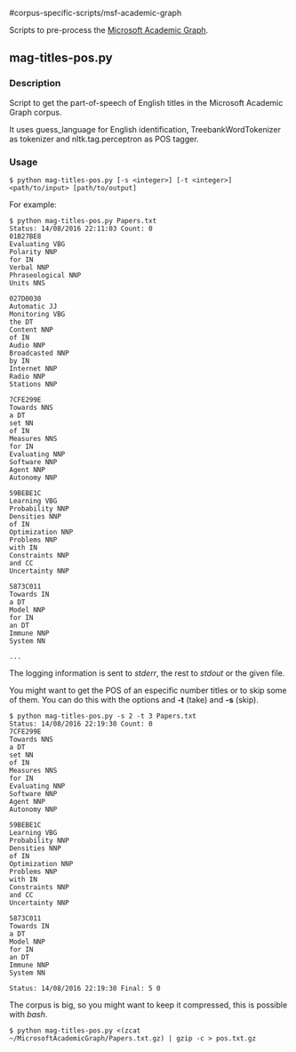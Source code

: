 #corpus-specific-scripts/msf-academic-graph

Scripts to pre-process the [Microsoft Academic Graph](https://academicgraph.blob.core.windows.net/graph-2016-02-05/index.html). 

## mag-titles-pos.py

### Description

Script to get the part-of-speech of English titles in the Microsoft Academic Graph corpus. 

It uses guess_language for English identification, TreebankWordTokenizer as tokenizer and nltk.tag.perceptron as POS tagger.

### Usage

```
$ python mag-titles-pos.py [-s <integer>] [-t <integer>] <path/to/input> [path/to/output]
```
For example:

```
$ python mag-titles-pos.py Papers.txt
Status: 14/08/2016 22:11:03 Count: 0
01B27BE8
Evaluating VBG
Polarity NNP
for IN
Verbal NNP
Phraseological NNP
Units NNS

027D0030
Automatic JJ
Monitoring VBG
the DT
Content NNP
of IN
Audio NNP
Broadcasted NNP
by IN
Internet NNP
Radio NNP
Stations NNP

7CFE299E
Towards NNS
a DT
set NN
of IN
Measures NNS
for IN
Evaluating NNP
Software NNP
Agent NNP
Autonomy NNP

59BEBE1C
Learning VBG
Probability NNP
Densities NNP
of IN
Optimization NNP
Problems NNP
with IN
Constraints NNP
and CC
Uncertainty NNP

5873C011
Towards IN
a DT
Model NNP
for IN
an DT
Immune NNP
System NN

...

```

The logging information is sent to *stderr*, the rest to *stdout* or the given file.

You might want to get the POS of an especific number titles or to skip some of them. You can do this with the options  and **-t** (take) and **-s** (skip).

```
$ python mag-titles-pos.py -s 2 -t 3 Papers.txt
Status: 14/08/2016 22:19:30 Count: 0
7CFE299E
Towards NNS
a DT
set NN
of IN
Measures NNS
for IN
Evaluating NNP
Software NNP
Agent NNP
Autonomy NNP

59BEBE1C
Learning VBG
Probability NNP
Densities NNP
of IN
Optimization NNP
Problems NNP
with IN
Constraints NNP
and CC
Uncertainty NNP

5873C011
Towards IN
a DT
Model NNP
for IN
an DT
Immune NNP
System NN

Status: 14/08/2016 22:19:30 Final: 5 0

```

The corpus is big, so you might want to keep it compressed, this is possible with *bash*.

```
$ python mag-titles-pos.py <(zcat ~/MicrosoftAcademicGraph/Papers.txt.gz) | gzip -c > pos.txt.gz 
```
